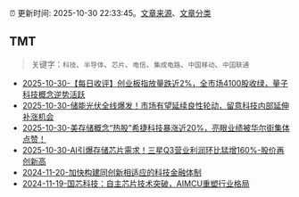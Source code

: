 :alarm_clock: 更新时间: 2025-10-30 22:33:45。[文章来源](/README.md)、[文章分类](/TAGS.md)

## TMT


> 关键字：`科技`、`半导体`、`芯片`、`电信`、`集成电路`、`中国移动`、`中国联通`



- [2025-10-30-【每日收评】创业板指放量跌近2%，全市场4100股收绿，量子科技概念逆势活跃](https://www.cls.cn/detail/2186324) 
- [2025-10-30-储能光伏全线爆发！市场有望延续良性轮动，留意科技内部延伸补涨机会](https://www.cls.cn/detail/2185640) 
- [2025-10-30-美存储概念“热股”希捷科技暴涨近20%，亮眼业绩被华尔街集体点赞！](https://www.cls.cn/detail/2185593) 
- [2025-10-30-AI引爆存储芯片需求！三星Q3营业利润环比猛增160%-股价再创新高](https://www.cls.cn/detail/2185750) 
- [2024-11-20-加快构建同创新相适应的科技金融体制](https://xueqiu.com/9193403816/313561745) 
- [2024-11-19-国芯科技：自主芯片技术突破，AIMCU重塑行业格局](https://xueqiu.com/8151841495/313402043) 
